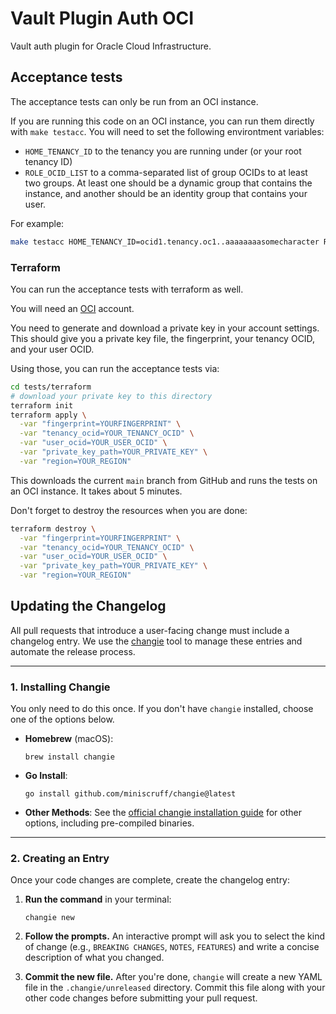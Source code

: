 # Vault Plugin Auth OCI
Vault auth plugin for Oracle Cloud Infrastructure.

## Acceptance tests

The acceptance tests can only be run from an OCI instance.

If you are running this code on an OCI instance, you can run them directly with `make testacc`.
You will need to set the following environtment variables:
* `HOME_TENANCY_ID` to the tenancy you are running under (or your root tenancy ID)
* `ROLE_OCID_LIST` to a comma-separated list of group OCIDs to at least two groups. At least one should be a dynamic group that contains the instance, and another should be an identity group that contains your user.

For example:

```sh
make testacc HOME_TENANCY_ID=ocid1.tenancy.oc1..aaaaaaaasomecharacter ROLE_OCID_LIST=ocid1.group.oc1..aaaaaaaasomecharacters OCI_GO_SDK_DEBUG=info VAULT_LOG_LEVEL=debug
```

### Terraform

You can run the acceptance tests with terraform as well.

You will need an [OCI](https://signup.cloud.oracle.com) account.

You need to generate and download a private key in your account settings.
This should give you a private key file, the fingerprint, your tenancy OCID, and your user OCID.

Using those, you can run the acceptance tests via:

```sh
cd tests/terraform
# download your private key to this directory
terraform init
terraform apply \
  -var "fingerprint=YOURFINGERPRINT" \
  -var "tenancy_ocid=YOUR_TENANCY_OCID" \
  -var "user_ocid=YOUR_USER_OCID" \
  -var "private_key_path=YOUR_PRIVATE_KEY" \
  -var "region=YOUR_REGION"
```

This downloads the current `main` branch from GitHub and runs the tests on an OCI instance.
It takes about 5 minutes.

Don't forget to destroy the resources when you are done:

```sh
terraform destroy \
  -var "fingerprint=YOURFINGERPRINT" \
  -var "tenancy_ocid=YOUR_TENANCY_OCID" \
  -var "user_ocid=YOUR_USER_OCID" \
  -var "private_key_path=YOUR_PRIVATE_KEY" \
  -var "region=YOUR_REGION"
```

## Updating the Changelog

All pull requests that introduce a user-facing change must include a changelog
entry. We use the [changie](https://changie.dev/) tool to manage these entries
and automate the release process.

---
### 1. Installing Changie

You only need to do this once. If you don't have `changie` installed, choose one of the options below.

* **Homebrew** (macOS):
    ```shell
    brew install changie
    ```
* **Go Install**:
    ```shell
    go install github.com/miniscruff/changie@latest
    ```
* **Other Methods**:
  See the [official changie installation guide](https://changie.dev/guide/installation/) for other options, including pre-compiled binaries.

---
### 2. Creating an Entry

Once your code changes are complete, create the changelog entry:

1.  **Run the command** in your terminal:
    ```shell
    changie new
    ```
2.  **Follow the prompts.** An interactive prompt will ask you to select the
    kind of change (e.g., `BREAKING CHANGES`, `NOTES`, `FEATURES`) and write a concise description of
    what you changed.

3.  **Commit the new file.** After you're done, `changie` will create a new
    YAML file in the `.changie/unreleased` directory. Commit this file along with your other
    code changes before submitting your pull request.
